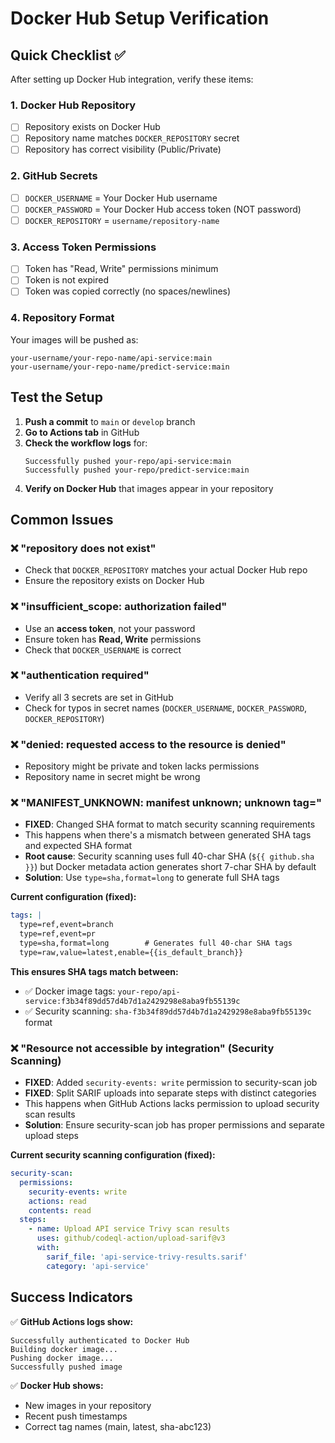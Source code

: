 # Docker Hub Setup Verification

## Quick Checklist ✅

After setting up Docker Hub integration, verify these items:

### 1. Docker Hub Repository
- [ ] Repository exists on Docker Hub
- [ ] Repository name matches `DOCKER_REPOSITORY` secret
- [ ] Repository has correct visibility (Public/Private)

### 2. GitHub Secrets
- [ ] `DOCKER_USERNAME` = Your Docker Hub username
- [ ] `DOCKER_PASSWORD` = Your Docker Hub access token (NOT password)
- [ ] `DOCKER_REPOSITORY` = `username/repository-name`

### 3. Access Token Permissions
- [ ] Token has "Read, Write" permissions minimum
- [ ] Token is not expired
- [ ] Token was copied correctly (no spaces/newlines)

### 4. Repository Format
Your images will be pushed as:
```
your-username/your-repo-name/api-service:main
your-username/your-repo-name/predict-service:main
```

## Test the Setup

1. **Push a commit** to `main` or `develop` branch
2. **Go to Actions tab** in GitHub
3. **Check the workflow logs** for:
   ```
   Successfully pushed your-repo/api-service:main
   Successfully pushed your-repo/predict-service:main
   ```
4. **Verify on Docker Hub** that images appear in your repository

## Common Issues

### ❌ "repository does not exist"
- Check that `DOCKER_REPOSITORY` matches your actual Docker Hub repo
- Ensure the repository exists on Docker Hub

### ❌ "insufficient_scope: authorization failed"  
- Use an **access token**, not your password
- Ensure token has **Read, Write** permissions
- Check that `DOCKER_USERNAME` is correct

### ❌ "authentication required"
- Verify all 3 secrets are set in GitHub
- Check for typos in secret names (`DOCKER_USERNAME`, `DOCKER_PASSWORD`, `DOCKER_REPOSITORY`)

### ❌ "denied: requested access to the resource is denied"
- Repository might be private and token lacks permissions
- Repository name in secret might be wrong

### ❌ "MANIFEST_UNKNOWN: manifest unknown; unknown tag=<sha>"
- **FIXED**: Changed SHA format to match security scanning requirements
- This happens when there's a mismatch between generated SHA tags and expected SHA format
- **Root cause**: Security scanning uses full 40-char SHA (`${{ github.sha }}`) but Docker metadata action generates short 7-char SHA by default
- **Solution**: Use `type=sha,format=long` to generate full SHA tags

**Current configuration (fixed):**
```yaml
tags: |
  type=ref,event=branch
  type=ref,event=pr
  type=sha,format=long        # Generates full 40-char SHA tags
  type=raw,value=latest,enable={{is_default_branch}}
```

**This ensures SHA tags match between:**
- ✅ Docker image tags: `your-repo/api-service:f3b34f89dd57d4b7d1a2429298e8aba9fb55139c`
- ✅ Security scanning: `sha-f3b34f89dd57d4b7d1a2429298e8aba9fb55139c` format

### ❌ "Resource not accessible by integration" (Security Scanning)
- **FIXED**: Added `security-events: write` permission to security-scan job
- **FIXED**: Split SARIF uploads into separate steps with distinct categories
- This happens when GitHub Actions lacks permission to upload security scan results
- **Solution**: Ensure security-scan job has proper permissions and separate upload steps

**Current security scanning configuration (fixed):**
```yaml
security-scan:
  permissions:
    security-events: write
    actions: read
    contents: read
  steps:
    - name: Upload API service Trivy scan results
      uses: github/codeql-action/upload-sarif@v3
      with:
        sarif_file: 'api-service-trivy-results.sarif'
        category: 'api-service'
```

## Success Indicators

✅ **GitHub Actions logs show:**
```
Successfully authenticated to Docker Hub
Building docker image...
Pushing docker image...
Successfully pushed image
```

✅ **Docker Hub shows:**
- New images in your repository
- Recent push timestamps
- Correct tag names (main, latest, sha-abc123)
